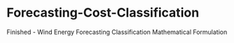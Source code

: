# Forecasting-Cost-Classification
Finished - Wind Energy Forecasting Classification Mathematical Formulation
